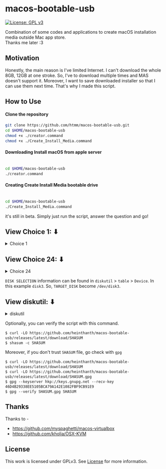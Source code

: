 # macos-bootable-usb

[![License: GPL v3](https://img.shields.io/badge/License-GPL%20v3-blue.svg)](LICENSE.md)

Combination of some codes and applications to create macOS installation media outside Mac app store.\
Thanks me later :3

## Motivation

Honestly, the main reason is I've limited Internet. I can't download the whole 8GB, 12GB at one stroke. So, I've to download multiple times and MAS doesn't support it. Moreover, I want to save downloaded installer so that I can use them next time. That's why I made this script.

## How to Use

#### Clone the repository
```bash
git clone https://github.com/htmm/macos-bootable-usb.git
cd $HOME/macos-bootable-usb
chmod +x ./creator.command
chmod +x ./Create_Install_Media.command
```

#### Downloading Install macOS from apple server
```bash

cd $HOME/macos-bootable-usb
./creator.command
```

#### Creating Create Install Media bootable drive
```bash

cd $HOME/macos-bootable-usb
./Create_Install_Media.command
```



it's still in beta. Simply just run the script, answer the question and go!

## View Choice 1: ⬇︎
<details> 
  <summary>Choice 1</summary>

![Screenshot](screenshots/Screenshot-1.png)

![Screenshot](screenshots/Screenshot-1-2.png)

</details>


## View Choice 24: ⬇︎
<details> 
  <summary>Choice 24</summary>

![Screenshot](screenshots/Screenshot.png)

![Screenshot](screenshots/Screenshot2.png)

</details>


`DISK SELECTION` information can be found in `diskutil` > `table` > `Device`. In this example `disk3`. So, `TARGET_DISK` become `/dev/disk3`.


## View diskutil: ⬇︎
<details> 
  <summary>diskutil</summary>

![diskutil](screenshots/diskutil.png)

</details>




Optionally, you can verify the script with this command.

``` shell script
$ curl -LO https://github.com/heinthanth/macos-bootable-usb/releases/latest/download/SHASUM
$ shasum -c SHASUM
```

Moreover, if you don't trust `SHASUM` file, go check with `gpg`

```
$ curl -LO https://github.com/heinthanth/macos-bootable-usb/releases/latest/download/SHASUM
$ curl -LO https://github.com/heinthanth/macos-bootable-usb/releases/latest/download/SHASUM.gpg
$ gpg --keyserver hkp://keys.gnupg.net --recv-key 46D4B29338EE5105BCA79A142E1082FBF9CB91E9
$ gpg --verify SHASUM.gpg SHASUM
```
## Thanks

Thanks to -

* <https://github.com/myspaghetti/macos-virtualbox>
* <https://github.com/kholia/OSX-KVM>

## License

This work is licensed under GPLv3. See [License](LICENSE.md) for more information.
